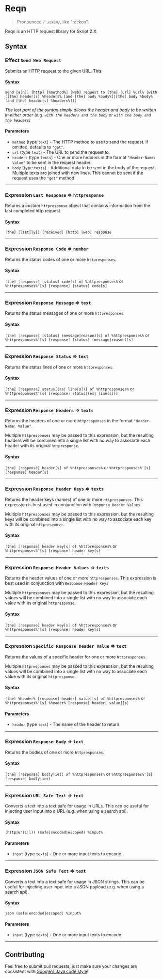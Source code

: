 # Reqn
> Pronounced `/ˈɹɛkən/`, like "reckon".

Reqn is an HTTP request library for Skript 2.X.

## Syntax

### Effect `Send Web Request`

Submits an HTTP request to the given URL. This

#### Syntax

`send [a[n]] [http] [%method%] [web] request to [the] [url] %url% [with ([the] header[s]
%headers% [and [the] body %body%]|[the] body %body% [and [the] header[s] %headers%])]`

*The last part of the syntax simply allows the header and body to be written in either order
(e.g. `with the headers and the body` or `with the body and the headers`)*

#### Parameters

- `method` (type `text`) - The HTTP method to use to send the request.
If omitted, defaults to `"get"`.
- `url` (type `text`) - The URL to send the request to.
- `headers` (type `texts`) - One or more headers in the format `"Header-Name: Value"` to be sent 
in the request header.
- `body` (type `texts`) - Additional data to be sent in the body of the request. Multiple texts 
are joined with new lines. This cannot be sent if the request uses the `"get"` method.

---

### Expression `Last Response` => `httpresponse`

Returns a custom `httpresponse` object that contains information from the last completed http 
request.

#### Syntax

`[the] [last[ly]] [received] [http] [web] response`

---

### Expression `Response Code` => `number`

Returns the status codes of one or more `httpresponses`.

#### Syntax

`[the] [response] [status] code[s] of %httpresponses%` 
or
`%httpresponses%'[s] [response] [status] code[s]`

---

### Expression `Response Message` => `text`

Returns the status messages of one or more `httpresponses`.

#### Syntax

`[the] [response] [status] (message|reason)[s] of %httpresponses%` 
or
`%httpresponses%'[s] [response] [status] (message|reason)[s]`

---

### Expression `Response Status` => `text`

Returns the status lines of one or more `httpresponses`.

#### Syntax

`[the] [response] status[(es| line[s])] of %httpresponses%` 
or
`%httpresponses%'[s] [response] status[(es| line[s])]`

---

### Expression `Response Headers` => `texts`

Returns the headers of one or more `httpresponses` in the format `"Header-Name: Value"`.

Multiple `httpresponses` may be passed to this expression, but the resulting headers will be 
combined into a single list with no way to associate each header with its original `httpresponse`.

#### Syntax

`[the] [response] header[s] of %httpresponses%` 
or
`%httpresponses%'[s] [response] header[s]`

---

### Expression `Response Header Keys` => `texts`

Returns the header keys (names) of one or more `httpresponses`. This expression is best used in 
conjunction with `Response Header Values`

Multiple `httpresponses` may be passed to this expression, but the resulting keys will be 
combined into a single list with no way to associate each key with its original `httpresponse`.

#### Syntax

`[the] [response] header key[s] of %httpresponses%` 
or
`%httpresponses%'[s] [response] header key[s]`

---

### Expression `Response Header Values` => `texts`

Returns the header values of one or more `httpresponses`. This expression is best used in 
conjunction with `Response Header Keys`

Multiple `httpresponses` may be passed to this expression, but the resulting values will be 
combined into a single list with no way to associate each value with its original `httpresponse`.

#### Syntax

`[the] [response] header key[s] of %httpresponses%` 
or
`%httpresponses%'[s] [response] header key[s]`

---

### Expression `Specific Response Header Value` => `text`

Returns the values of a specific header for one or more `httpresponses`.

Multiple `httpresponses` may be passed to this expression, but the resulting values will be 
combined into a single list with no way to associate each value with its original `httpresponse`.

#### Syntax

`[the] %header% [response] header[ value][s] of %httpresponses%` 
or
`%httpresponses%'[s] %header% [response] header[ value][s]`

#### Parameters

- `header` (type `text`) - The name of the header to return.

---

### Expression `Response Body` => `text`

Returns the bodies of one or more `httpresponses`.

#### Syntax

`[the] [response] bod(y|ies) of %httpresponses%` 
or
`%httpresponses%'[s] [response] bod(y|ies)`

---

### Expression `URL Safe Text` => `text`

Converts a text into a text safe for usage in URLs. This can be useful for injecting user input 
into a URL (e.g. when using a search api).

#### Syntax

`(http|ur(i|l)) (safe|encoded|escaped) %input%`

#### Parameters

- `input` (type `texts`) - One or more input texts to encode. 

---

### Expression `JSON Safe Text` => `text`

Converts a text into a text safe for usage in JSON strings. This can be useful for injecting user 
input into a JSON payload (e.g. when using a search api).

#### Syntax

`json (safe|encoded|escaped) %input%`

#### Parameters

- `input` (type `texts`) - One or more input texts to encode. 

---

## Contributing

Feel free to submit pull requests, just make sure your changes are consistent with 
[Google's Java code style](https://google.github.io/styleguide/javaguide.html)!

